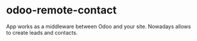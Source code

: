 # odoo-remote-contact
App works as a middleware between Odoo and your site. Nowadays allows to create leads and contacts.
